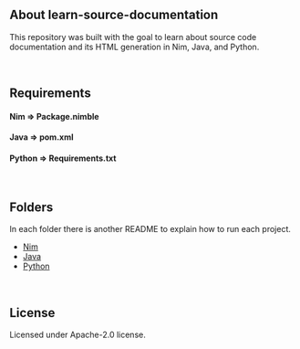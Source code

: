 ## About learn-source-documentation

This repository was built with the goal to learn about source code documentation and its HTML generation in Nim, Java, and Python.

&nbsp;


## Requirements

#### Nim => Package.nimble

#### Java => pom.xml

#### Python => Requirements.txt

&nbsp;


## Folders

In each folder there is another README to explain how to run  each project.

- [Nim](https://github.com/epilif3sotnas/learn-source-code-documentation/tree/main/nim)
- [Java](https://github.com/epilif3sotnas/learn-source-code-documentation/tree/main/java)
- [Python](https://github.com/epilif3sotnas/learn-source-code-documentation/tree/main/python)

&nbsp;


## License

Licensed under Apache-2.0 license.